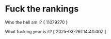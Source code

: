 # Fuck the rankings

Who the hell am I?
{ 11079270 }

What fucking year is it?
[ 2025-03-26T14:40:00Z ]
